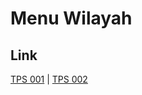# Menu Wilayah

## Link

[TPS 001](https://github.com/gigit-pemilu/pemilu-2024-92-papua-barat/tree/main/pileg-dpr/hitung-suara/sub/92-papua-barat/sub/02-manokwari/sub/21-sidey/sub/2009-wariki/sub/001-tps)
 | 
[TPS 002](https://github.com/gigit-pemilu/pemilu-2024-92-papua-barat/tree/main/pileg-dpr/hitung-suara/sub/92-papua-barat/sub/02-manokwari/sub/21-sidey/sub/2009-wariki/sub/002-tps)

